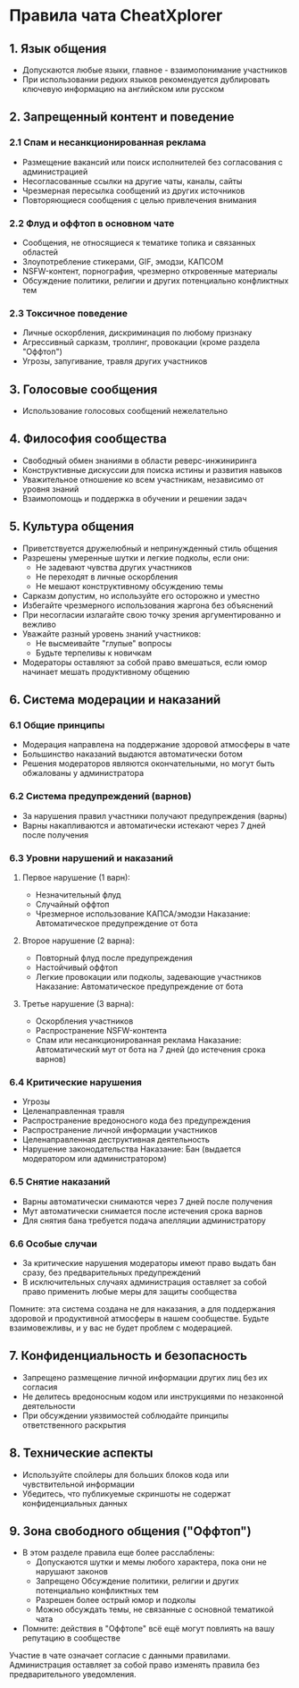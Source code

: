 # Правила чата CheatXplorer

## 1. Язык общения
- Допускаются любые языки, главное - взаимопонимание участников
- При использовании редких языков рекомендуется дублировать ключевую информацию на английском или русском

## 2. Запрещенный контент и поведение

### 2.1 Спам и несанкционированная реклама
- Размещение вакансий или поиск исполнителей без согласования с администрацией
- Несогласованные ссылки на другие чаты, каналы, сайты
- Чрезмерная пересылка сообщений из других источников
- Повторяющиеся сообщения с целью привлечения внимания

### 2.2 Флуд и оффтоп в основном чате
- Сообщения, не относящиеся к тематике топика и связанных областей
- Злоупотребление стикерами, GIF, эмодзи, КАПСОМ
- NSFW-контент, порнография, чрезмерно откровенные материалы
- Обсуждение политики, религии и других потенциально конфликтных тем

### 2.3 Токсичное поведение
- Личные оскорбления, дискриминация по любому признаку
- Агрессивный сарказм, троллинг, провокации (кроме раздела "Оффтоп")
- Угрозы, запугивание, травля других участников

## 3. Голосовые сообщения
- Использование голосовых сообщений нежелательно    

## 4. Философия сообщества
- Свободный обмен знаниями в области реверс-инжиниринга
- Конструктивные дискуссии для поиска истины и развития навыков
- Уважительное отношение ко всем участникам, независимо от уровня знаний
- Взаимопомощь и поддержка в обучении и решении задач

## 5. Культура общения
- Приветствуется дружелюбный и непринужденный стиль общения
- Разрешены умеренные шутки и легкие подколы, если они:
  - Не задевают чувства других участников
  - Не переходят в личные оскорбления
  - Не мешают конструктивному обсуждению темы
- Сарказм допустим, но используйте его осторожно и уместно
- Избегайте чрезмерного использования жаргона без объяснений
- При несогласии излагайте свою точку зрения аргументированно и вежливо
- Уважайте разный уровень знаний участников:
  - Не высмеивайте "глупые" вопросы
  - Будьте терпеливы к новичкам
- Модераторы оставляют за собой право вмешаться, если юмор начинает мешать продуктивному общению

## 6. Система модерации и наказаний

### 6.1 Общие принципы
- Модерация направлена на поддержание здоровой атмосферы в чате
- Большинство наказаний выдаются автоматически ботом
- Решения модераторов являются окончательными, но могут быть обжалованы у администратора

### 6.2 Система предупреждений (варнов)
- За нарушения правил участники получают предупреждения (варны)
- Варны накапливаются и автоматически истекают через 7 дней после получения

### 6.3 Уровни нарушений и наказаний
1. Первое нарушение (1 варн):
   - Незначительный флуд
   - Случайный оффтоп
   - Чрезмерное использование КАПСА/эмодзи
   Наказание: Автоматическое предупреждение от бота

2. Второе нарушение (2 варна):
   - Повторный флуд после предупреждения
   - Настойчивый оффтоп
   - Легкие провокации или подколы, задевающие участников
   Наказание: Автоматическое предупреждение от бота

3. Третье нарушение (3 варна):
   - Оскорбления участников
   - Распространение NSFW-контента
   - Спам или несанкционированная реклама
   Наказание: Автоматический мут от бота на 7 дней (до истечения срока варнов)

### 6.4 Критические нарушения
- Угрозы
- Целенаправленная травля
- Распространение вредоносного кода без предупреждения
- Распространение личной информации участников
- Целенаправленная деструктивная деятельность
- Нарушение законодательства
Наказание: Бан (выдается модератором или администратором)

### 6.5 Снятие наказаний
- Варны автоматически снимаются через 7 дней после получения
- Мут автоматически снимается после истечения срока варнов
- Для снятия бана требуется подача апелляции администратору

### 6.6 Особые случаи
- За критические нарушения модераторы имеют право выдать бан сразу, без предварительных предупреждений
- В исключительных случаях администрация оставляет за собой право применить любые меры для защиты сообщества

Помните: эта система создана не для наказания, а для поддержания здоровой и продуктивной атмосферы в нашем сообществе. Будьте взаимовежливы, и у вас не будет проблем с модерацией.

## 7. Конфиденциальность и безопасность
- Запрещено размещение личной информации других лиц без их согласия
- Не делитесь вредоносным кодом или инструкциями по незаконной деятельности
- При обсуждении уязвимостей соблюдайте принципы ответственного раскрытия

## 8. Технические аспекты
- Используйте спойлеры для больших блоков кода или чувствительной информации
- Убедитесь, что публикуемые скриншоты не содержат конфиденциальных данных

## 9. Зона свободного общения ("Оффтоп")
- В этом разделе правила еще более расслаблены:
  - Допускаются шутки и мемы любого характера, пока они не нарушают законов
  - Запрещено Обсуждение политики, религии и других потенциально конфликтных тем
  - Разрешен более острый юмор и подколы  
  - Можно обсуждать темы, не связанные с основной тематикой чата
- Помните: действия в "Оффтопе" всё ещё могут повлиять на вашу репутацию в сообществе

Участие в чате означает согласие с данными правилами. Администрация оставляет за собой право изменять правила без предварительного уведомления.

